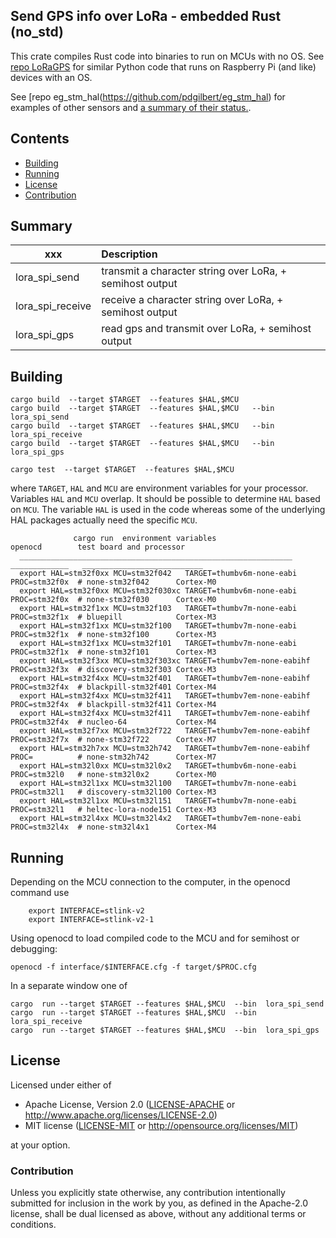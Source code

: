 ## Send GPS info over LoRa - embedded Rust (no_std)

This crate compiles Rust code into binaries to run on MCUs with no OS. 
See [repo LoRaGPS](https://github.com/pdgilbert/LoRaGPS) for similar Python code that 
runs on Raspberry Pi (and like) devices with an OS. 

See [repo eg_stm_hal(https://github.com/pdgilbert/eg_stm_hal) for examples of other sensors and
[a summary of their status.](https://pdgilbert.github.io/eg_stm_hal/).


##  Contents
- [Building](#building)
- [Running](#running)
- [License](#License)
- [Contribution](#Contribution)


## Summary

| xxx              |   Description                                              |
| ---------------- |:---------------------------------------------------------- |
| lora_spi_send    | transmit a character string over LoRa,  + semihost output  |
| lora_spi_receive | receive  a character string over LoRa,  + semihost output  |
| lora_spi_gps     | read gps and transmit over LoRa,  + semihost output        |


## Building

```
cargo build  --target $TARGET  --features $HAL,$MCU
cargo build  --target $TARGET  --features $HAL,$MCU   --bin lora_spi_send
cargo build  --target $TARGET  --features $HAL,$MCU   --bin lora_spi_receive
cargo build  --target $TARGET  --features $HAL,$MCU   --bin lora_spi_gps

cargo test  --target $TARGET  --features $HAL,$MCU

```
where  `TARGET`, `HAL`  and `MCU` are environment variables for your processor. 
Variables `HAL`  and `MCU` overlap. It should be possible to determine  `HAL`  based on `MCU`.
The variable `HAL` is used in the code whereas some of the underlying HAL packages
actually need the specific `MCU`.

```
              cargo run  environment variables                        openocd        test board and processor
  _____________________________________________________________     _____________   ___________________________
  export HAL=stm32f0xx MCU=stm32f042   TARGET=thumbv6m-none-eabi    PROC=stm32f0x  # none-stm32f042      Cortex-M0
  export HAL=stm32f0xx MCU=stm32f030xc TARGET=thumbv6m-none-eabi    PROC=stm32f0x  # none-stm32f030      Cortex-M0
  export HAL=stm32f1xx MCU=stm32f103   TARGET=thumbv7m-none-eabi    PROC=stm32f1x  # bluepill            Cortex-M3
  export HAL=stm32f1xx MCU=stm32f100   TARGET=thumbv7m-none-eabi    PROC=stm32f1x  # none-stm32f100      Cortex-M3
  export HAL=stm32f1xx MCU=stm32f101   TARGET=thumbv7m-none-eabi    PROC=stm32f1x  # none-stm32f101      Cortex-M3
  export HAL=stm32f3xx MCU=stm32f303xc TARGET=thumbv7em-none-eabihf PROC=stm32f3x  # discovery-stm32f303 Cortex-M3
  export HAL=stm32f4xx MCU=stm32f401   TARGET=thumbv7em-none-eabihf PROC=stm32f4x  # blackpill-stm32f401 Cortex-M4
  export HAL=stm32f4xx MCU=stm32f411   TARGET=thumbv7em-none-eabihf PROC=stm32f4x  # blackpill-stm32f411 Cortex-M4
  export HAL=stm32f4xx MCU=stm32f411   TARGET=thumbv7em-none-eabihf PROC=stm32f4x  # nucleo-64           Cortex-M4
  export HAL=stm32f7xx MCU=stm32f722   TARGET=thumbv7em-none-eabihf PROC=stm32f7x  # none-stm32f722      Cortex-M7
  export HAL=stm32h7xx MCU=stm32h742   TARGET=thumbv7em-none-eabihf PROC=          # none-stm32h742      Cortex-M7
  export HAL=stm32l0xx MCU=stm32l0x2   TARGET=thumbv6m-none-eabi    PROC=stm32l0   # none-stm32l0x2      Cortex-M0
  export HAL=stm32l1xx MCU=stm32l100   TARGET=thumbv7m-none-eabi    PROC=stm32l1   # discovery-stm32l100 Cortex-M3
  export HAL=stm32l1xx MCU=stm32l151   TARGET=thumbv7m-none-eabi    PROC=stm32l1   # heltec-lora-node151 Cortex-M3
  export HAL=stm32l4xx MCU=stm32l4x2   TARGET=thumbv7em-none-eabi   PROC=stm32l4x  # none-stm32l4x1      Cortex-M4
```

## Running 
 
  Depending on the MCU connection to the computer, in the  openocd command use
```
    export INTERFACE=stlink-v2  
    export INTERFACE=stlink-v2-1  
```

Using openocd  to load compiled code to the MCU and for semihost or debugging:

```
openocd -f interface/$INTERFACE.cfg -f target/$PROC.cfg 
```

In a separate window one of

```
cargo  run --target $TARGET --features $HAL,$MCU  --bin  lora_spi_send
cargo  run --target $TARGET --features $HAL,$MCU  --bin  lora_spi_receive
cargo  run --target $TARGET --features $HAL,$MCU  --bin  lora_spi_gps

```

## License

Licensed under either of

- Apache License, Version 2.0 ([LICENSE-APACHE](LICENSE-APACHE) or
  http://www.apache.org/licenses/LICENSE-2.0)
- MIT license ([LICENSE-MIT](LICENSE-MIT) or http://opensource.org/licenses/MIT)

at your option.

### Contribution

Unless you explicitly state otherwise, any contribution intentionally submitted
for inclusion in the work by you, as defined in the Apache-2.0 license, shall be
dual licensed as above, without any additional terms or conditions.
